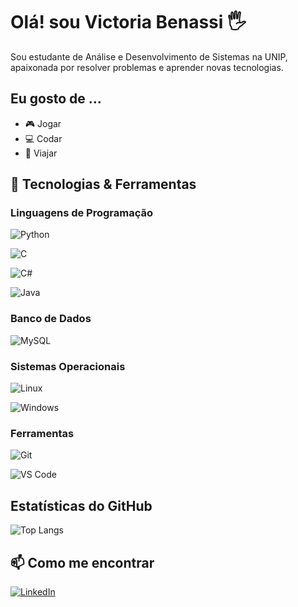 # Olá! sou Victoria Benassi 🖐️

Sou estudante de Análise e Desenvolvimento de Sistemas na UNIP, apaixonada por resolver problemas e aprender novas tecnologias.

## Eu gosto de ...

- 🎮 Jogar
- 💻 Codar
- 🧳 Viajar

## 🔧 Tecnologias & Ferramentas

### Linguagens de Programação
![Python](https://img.shields.io/badge/Python-3670A0?style=for-the-badge&logo=python&logoColor=ffdd54)

![C](https://img.shields.io/badge/C-00599C?style=for-the-badge&logo=c&logoColor=white)

![C#](https://img.shields.io/badge/C%23-239120?style=for-the-badge&logo=c-sharp&logoColor=white)

![Java](https://img.shields.io/badge/Java-%23ED8B00?style=for-the-badge&logo=java&logoColor=white)

### Banco de Dados
![MySQL](https://img.shields.io/badge/MySQL-00000F?style=for-the-badge&logo=mysql&logoColor=white)

### Sistemas Operacionais
![Linux](https://img.shields.io/badge/Linux-000?style=for-the-badge&logo=linux&logoColor=FCC624)

![Windows](https://img.shields.io/badge/Windows-000?style=for-the-badge&logo=windows&logoColor=2CA5E0)

### Ferramentas
![Git](https://img.shields.io/badge/Git-E44C30?style=for-the-badge&logo=git&logoColor=white)

![VS Code](https://img.shields.io/badge/VS_Code-007ACC?style=for-the-badge&logo=visual-studio-code&logoColor=white)

## Estatísticas do GitHub
![Top Langs](https://github-readme-stats-git-masterrstaa-rickstaa.vercel.app/api/top-langs/?username=victoriaBenassi&layout=compact&bg_color=000&border_color=30A3DC&title_color=E94D5F&text_color=FFF)

## 📫 Como me encontrar
[![LinkedIn](https://img.shields.io/badge/LinkedIn-0077B5?style=for-the-badge&logo=linkedin&logoColor=white)](www.linkedin.com/in/victoria-benassi-a48838271)

